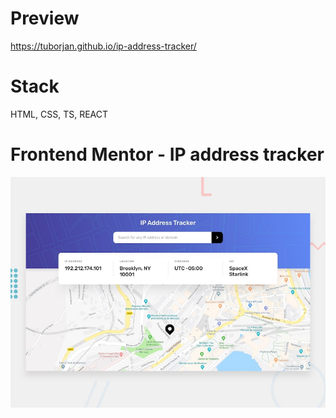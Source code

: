 # Preview
https://tuborjan.github.io/ip-address-tracker/

# Stack
HTML, CSS, TS, REACT

# Frontend Mentor - IP address tracker
![Design preview for the IP address tracker coding challenge](./public/design/desktop-preview.jpg)
